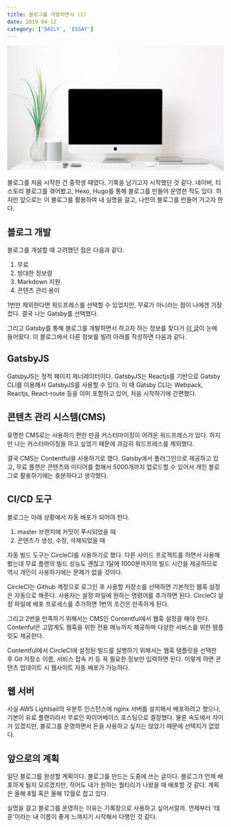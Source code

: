 ```yaml
---
title: 블로그를 개발하면서 (1)
date: 2019-04-12
category: ['DAILY', 'ESSAY']
---
```


![](./thumbnail.jpeg)

블로그를 처음 시작한 건 중학생 때였다. 기록을 남기고자 시작했던 것 같다. 네이버, 티스토리 블로그를 겪어봤고, Hexo, Hugo를 통해 블로그를 만들어 운영한 적도 있다. 하지만 앞으로는 이 블로그를 활용하여 내 실명을 걸고, 나만의 블로그를 만들어 가고자 한다.

## 블로그 개발

블로그를 개설할 때 고려했던 점은 다음과 같다.

1. 무료
2. 방대한 정보량
3. Markdown 지원
4. 콘텐츠 관리 용이

1번만 제외한다면 워드프레스를 선택할 수 있었지만, 무료가 아니라는 점이 나에겐 가장 컸다. 결국 나는 Gatsby를 선택했다.

그리고 Gatsby를 통해 블로그를 개발하면서 하고자 하는 정보를 찾다가 [이 글](https://blog.rhostem.com/posts/2019-01-12-blog-with-gatsby-contentful-circleci#fn-2)이 눈에 들어왔다. 이 블로그에서 다룬 정보를 빌려 아래를 작성하면 다음과 같다.

## GatsbyJS

GatsbyJS는 정적 페이지 제너레이터이다. GatsbyJS는 Reactjs를 기반으로 Gatsby CLI를 이용해서 GatsbyJS를 사용할 수 있다.
이 때 Gatsby CLI는 Webpack, Reactjs, React-route 등을 이미 포함하고 있어, 처음 시작하기에 간편했다.

## 콘텐츠 관리 시스템(CMS)

유명한 CMS로는 사용하기 편한 만큼 커스터마이징이 어려운 워드프레스가 있다. 하지만 나는 커스터마이징을 하고 싶었기 때문에 과감히 워드프레스를 제외했다.

결국 CMS는 Contentful을 사용하기로 했다. Gatsby에서 플러그인으로 제공하고 있고, 무료 플랜은 콘텐츠와 미디어를 합해서 5000개까지 업로드할 수 있어서 개인 블로그로 활용하기에는 충분하다고 생각했다.

## CI/CD 도구

블로그는 아래 상황에서 자동 배포가 되어야 한다.

1. master 브랜치에 커밋이 푸시되었을 때
2. 콘텐츠가 생성, 수정, 삭제되었을 때

자동 빌드 도구는 CircleCI를 사용하기로 했다. 다른 사이드 프로젝트를 하면서 사용해 봤는데 무료 플랜의 빌드 성능도 괜찮고 1달에 1000분까지의 빌드 시간을 제공하므로 역시 개인이 사용하기에는 문제가 없을 것이다.

CircleCI는 Github 계정으로 로그인 후 사용할 저장소를 선택하면 기본적인 웹훅 설정은 자동으로 해준다. 사용자는 설정 파일에 원하는 명령어를 추가하면 된다. CircleCI 설정 파일에 배포 프로세스를 추가하면 1번의 조건은 만족하게 된다.

그리고 2번을 만족하기 위해서는 CMS인 Contentful에서 웹훅 설정을 해야 한다. Contenful은 고맙게도 웹훅을 위한 전용 메뉴까지 제공하며 다양한 서비스를 위한 템플릿도 제공한다.

Contentful에서 CircleCI에 설정된 빌드를 실행하기 위해서는 웹훅 템플릿을 선택한 후 Git 저장소 이름, 서비스 접속 키 등 꼭 필요한 정보만 입력하면 된다. 이렇게 하면 콘텐츠 업데이트 시 웹사이트 자동 배포가 가능하다.

## 웹 서버

사실 AWS Lightsail의 우분투 인스턴스에 nginx 서버를 설치해서 배포하려고 했으나, 기본이 유료 플랜이라서 무료인 파이어베이스 호스팅으로 결정했다. 물론 속도에서 차이가 있겠지만, 블로그를 운영하면서 돈을 사용하고 싶지는 않았기 때문에 선택지가 없었다.

## 앞으로의 계획

일단 블로그를 완성할 계획이다. 블로그를 만드는 도중에 쓰는 글이다. 블로그가 언제 배포하게 될지 모르겠지만, 적어도 내가 원하는 퀄티리가 나왔을 때 배포할 것 같다. 계획은 올해 8월 혹은 올해 12월로 잡고 있다.

실명을 걸고 블로그를 운영하는 이유는 기록장으로 사용하고 싶어서랄까. 언제부터 '태훈'이라는 내 이름이 좋게 느껴지기 시작해서 다행인 것 같다.
